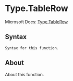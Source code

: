 ---
---

# Type.TableRow

Microsoft Docs: [Type.TableRow](https://docs.microsoft.com/en-us/powerquery-m/type-tablerow)

## Syntax

```powerquery-m
Syntax for this function.
```

## About

About this function.

